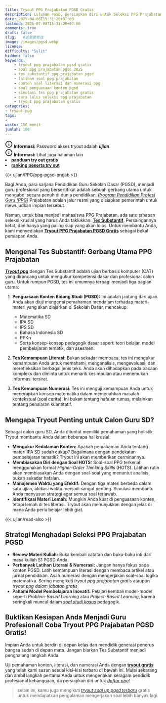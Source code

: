 ```yaml
---
title: Tryout PPG Prajabatan PGSD Gratis
description: Lulusan PGSD, persiapkan diri untuk Seleksi PPG Prajabatan 2025 dengan tryout gratis! Latihan soal Tes Substantif (Literasi, Numerasi, Penguasaan Konten) di sini.
date: 2025-04-06T15:31:20+07:00
lastmod: 2025-07-08T15:31:20+07:00
comments: true
draft: false 
slug:   #这里要修改
image: /images/pgsd.webp
license: 
difficulty: "Sulit"
hidden: false
keywords: 
    - tryout ppg prajabatan pgsd gratis
    - soal ppg prajabatan pgsd 2025
    - tes substantif ppg prajabatan pgsd
    - latihan soal ppg prajabatan
    - contoh soal literasi dan numerasi ppg
    - soal penguasaan konten pgsd
    - simulasi tes ppg prajabatan gratis
    - cara lulus seleksi ppg prajabatan
    - tryout ppg prajabatan gratis	
categories:
- tryout ppg
tags:
- 
waktu: 150 menit
jumlah: 100 
---
```


<div class="alert alert-info">
  <svg xmlns="http://www.w3.org/2000/svg" width="24" height="24" viewBox="0 0 24 24" fill="none" stroke="currentColor" stroke-width="2" stroke-linecap="round" stroke-linejoin="round" class="feather feather-info"><circle cx="12" cy="12" r="10"></circle><line x1="12" y1="16" x2="12" y2="12"></line>    <line x1="12" y1="8" x2="12.01" y2="8"></line>  </svg>
  <span><strong>Informasi:</strong> Password akses tryout adalah <b><i>ujian</b></i>.</span>
</div>
<div class="alert alert-info">
  <svg xmlns="http://www.w3.org/2000/svg" width="24" height="24" viewBox="0 0 24 24" fill="none" stroke="currentColor" stroke-width="2" stroke-linecap="round" stroke-linejoin="round" class="feather feather-info"><circle cx="12" cy="12" r="10"></circle><line x1="12" y1="16" x2="12" y2="12"></line>    <line x1="12" y1="8" x2="12.01" y2="8"></line>  </svg>
  <span><strong>Informasi:</strong> Lihat juga halaman lain<b> <li><a href="/ujian/cara-ikut-tryout-online-gratis">panduan try out gratis</a></li></b> <b><li><a href="/ujian/ranking-peserta-tryout">ranking peserta try out</a></li></b></span>
</div>



{{< ujian/PPG/ppg-pgsd-prajab >}}

Bagi Anda, para sarjana Pendidikan Guru Sekolah Dasar (PGSD), menjadi guru profesional yang bersertifikat adalah sebuah gerbang utama untuk mengabdi secara penuh di dunia pendidikan. *[Program Pendidikan Profesi Guru (PPG)](/mengenal-apa-itu-ppg-guru/)* Prajabatan adalah jalur resmi yang disiapkan pemerintah untuk mewujudkan impian tersebut.

Namun, untuk bisa menjadi mahasiswa PPG Prajabatan, ada satu tahapan seleksi krusial yang harus Anda taklukkan: **[Tes Substantif](/ujian/)**. Persaingannya ketat, dan hanya yang paling siap yang akan lolos. Untuk membantu Anda, kami menyediakan **[Tryout PPG Prajabatan PGSD Gratis](/ujian/ppg/tryout-ppg-prajab-pgsd/)** sebagai bekal persiapan Anda.

## Mengenal Tes Substantif: Gerbang Utama PPG Prajabatan

***[Tryout ppg](/categories/tryout-ppg/)*** dengan Tes Substantif adalah ujian berbasis komputer (CAT) yang dirancang untuk mengukur kompetensi dasar dan profesional calon guru. Untuk rumpun PGSD, tes ini umumnya terbagi menjadi tiga bagian utama:

1.  **Penguasaan Konten Bidang Studi (PGSD):** Ini adalah jantung dari ujian. Anda akan diuji mengenai pemahaman mendalam terhadap materi-materi yang akan diajarkan di Sekolah Dasar, mencakup:
    * Matematika SD
    * IPA SD
    * IPS SD
    * Bahasa Indonesia SD
    * PPKn
    * Serta konsep-konsep pedagogik dasar seperti teori belajar, model pembelajaran tematik, dan asesmen.

2.  **Tes Kemampuan Literasi:** Bukan sekadar membaca, tes ini mengukur kemampuan Anda untuk memahami, menganalisis, mengevaluasi, dan merefleksikan berbagai jenis teks. Anda akan dihadapkan pada bacaan kompleks dan diminta untuk menarik kesimpulan atau menemukan informasi tersirat.

3.  **Tes Kemampuan Numerasi:** Tes ini menguji kemampuan Anda untuk menerapkan konsep matematika dalam memecahkan masalah kontekstual (soal cerita). Ini bukan tentang hafalan rumus, melainkan tentang penalaran kuantitatif.

## Mengapa Tryout Penting untuk Calon Guru SD?

Sebagai calon guru SD, Anda dituntut memiliki pemahaman yang holistik. Tryout membantu Anda dalam beberapa hal krusial:

* **Mengukur Kedalaman Konten:** Apakah pemahaman Anda tentang materi IPA SD sudah cukup? Bagaimana dengan pendekatan pembelajaran tematik? Tryout ini akan memberikan cerminannya.
* **Membiasakan Diri dengan Soal HOTS:** Soal-soal PPG terkenal menggunakan format *Higher-Order Thinking Skills* (HOTS). Latihan rutin akan membiasakan Anda dengan soal-soal yang menuntut analisis, bukan sekadar hafalan.
* **Manajemen Waktu yang Efektif:** Dengan tiga materi berbeda dalam satu ujian, alokasi waktu menjadi sangat penting. Simulasi membantu Anda menyusun strategi agar semua soal terjawab.
* **Identifikasi Materi Lemah:** Mungkin Anda kuat di penguasaan konten, tetapi lemah di tes literasi. Tryout akan menunjukkan dengan jelas di mana Anda perlu belajar lebih giat.

{{< ujian/read-also >}}

## Strategi Menghadapi Seleksi PPG Prajabatan PGSD

* **Review Materi Kuliah:** Buka kembali catatan dan buku-buku inti dari masa kuliah S1 PGSD Anda.
* **Perbanyak Latihan Literasi & Numerasi:** Jangan hanya fokus pada konten PGSD. Latih kemampuan literasi dengan membaca artikel atau jurnal pendidikan. Asah numerasi dengan mengerjakan soal-soal logika matematika. Sering mengikuti *tryout ppg prajabatan gratis* ataupun *tryout ppg dalam jabatan gratis*
* **Pahami Model Pembelajaran Inovatif:** Pelajari kembali model-model seperti *Problem-Based Learning* atau *Project-Based Learning*, karena seringkali muncul dalam *[soal studi kasus](/ujian/ppg/tryout-ppg-paud-soal-studi-kasus/)* pedagogik.

## Buktikan Kesiapan Anda Menjadi Guru Profesional! Coba Tryout PPG Prajabatan PGSD Gratis!

Impian Anda untuk berdiri di depan kelas dan mendidik generasi penerus bangsa sudah di depan mata. Jangan biarkan Tes Substantif menjadi penghalang langkah Anda.

Uji pemahaman konten, literasi, dan numerasi Anda dengan **[tryout gratis](/ujian/)** yang telah kami susun sesuai kisi-kisi terbaru di bawah ini. Mulai sekarang dan ambil langkah pertama Anda untuk mengenakan seragam pendidik profesional kebanggaan, da persiapkan diri untuk *[daftar ppg](/cara-daftar-ppg-prajab-2025/)*!  

>selain ini, kamu juga mengikuti *[tryout soal up pgsd terbaru](/ujian/ppg/soal-up-ppg-pgsd-terbaru/)* gratis untuk mendapatkan pengalaman mengerjakan soal lebih banyak lagi.